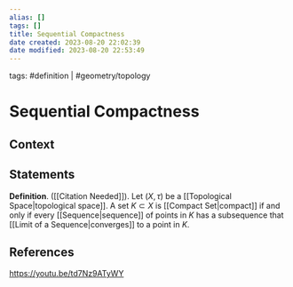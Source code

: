 ```yaml
---
alias: []
tags: []
title: Sequential Compactness
date created: 2023-08-20 22:02:39
date modified: 2023-08-20 22:53:49
---
```


tags: #definition | #geometry/topology

# Sequential Compactness

## Context

## Statements

**Definition**. ([[Citation Needed]]). Let $(X,\tau)$ be a [[Topological Space|topological space]]. A set $K\subset X$ is [[Compact Set|compact]] if and only if every [[Sequence|sequence]] of points in $K$ has a subsequence that [[Limit of a Sequence|converges]] to a point in $K$.

## References

https://youtu.be/td7Nz9ATyWY